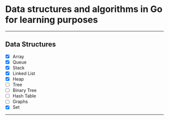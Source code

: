 # Data structures and algorithms in Go for learning purposes

----------------------------------------------------------

## Data Structures

 - [X] Array
 - [X] Queue
 - [X] Stack
 - [X] Linked List
 - [X] Heap
 - [ ] Tree
 - [ ] Binary Tree
 - [ ] Hash Table
 - [ ] Graphs
 - [X] Set

-----------------------------------------------------------------
